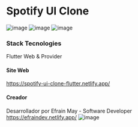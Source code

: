 # Spotify UI Clone
![image](https://user-images.githubusercontent.com/58404444/150622073-dc315a28-d4e2-482c-9113-84e31d04949d.png)
![image](https://user-images.githubusercontent.com/58404444/150648004-2ae5bd48-1356-440e-ac87-b8536d386c8f.png)
![image](https://user-images.githubusercontent.com/58404444/150648035-6d761c38-5a72-42c7-b2d7-e4a1a64f609e.png)

### Stack Tecnologies
Flutter Web & Provider

#### Site Web

https://spotify-ui-clone-flutter.netlify.app/

#### Creador
Desarrollador por Efrain May - Software Developer https://efraindev.netlify.app/
![image](https://user-images.githubusercontent.com/58404444/150648519-ed632044-ee73-4a92-a44c-d07afdf6c646.png)
